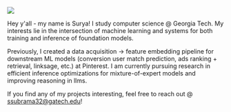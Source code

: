 ![](https://komarev.com/ghpvc/?username=codingwithsurya&color=green)


Hey y'all - my name is Surya! I study computer science @ Georgia Tech. My interests lie in the intersection of machine learning and systems for both training and inference of foundation models.

Previously, I created a data acquisition -> feature embedding pipeline for downstream ML models (conversion user match prediction, ads ranking + retrieval, linksage, etc.) at Pinterest. I am currently pursuing research in efficient inference optimizations for mixture-of-expert models and improving reasoning in llms.

If you find any of my projects interesting, feel free to reach out @ ssubrama32@gatech.edu!
